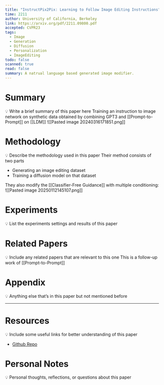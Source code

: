 ```yaml
---
title: "InstructPix2Pix: Learning to Follow Image Editing Instructions"
time: 2211
author: University of California, Berkeley
link: https://arxiv.org/pdf/2211.09800.pdf
accepted: CVPR23
tags:
  - Image
  - Generation
  - Diffusion
  - Personalization
  - ImageEditing
todo: false
scanned: true
read: false
summary: A natrual language based generated image modifier.
---
```

# Summary
💡 Write a brief summary of this paper here
Training an instruction to image network on synthetic data obtained by combining GPT3 and [[Prompt-to-Prompt]] on [[LDM]]
![[Pasted image 20240316171851.png]]
# Methodology
💡 Describe the methodology used in this paper
Their method consists of two parts
- Generating an image editing dataset
- Training a diffusion model on that dataset

They also modify the [[Classifier-Free Guidance]] with multiple conditioning:
![[Pasted image 20250112145107.png]]

# Experiments
💡 List the experiments settings and results of this paper

# Related Papers
💡 Include any related papers that are relevant to this one
This is a follow-up work of [[Prompt-to-Prompt]]
# Appendix
💡 Anything else that’s in this paper but not mentioned before

---
# Resources
💡 Include some useful links for better understanding of this paper
 - [Github Repo](https://github.com/timothybrooks/instruct-pix2pix)

# Personal Notes
💡 Personal thoughts, reflections, or questions about this paper